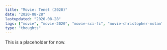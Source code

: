 ```yaml
---
title: "Movie: Tenet (2020)"
date: "2020-08-28"
lastupdated: "2020-08-28"
tags: ["movie", "movie-2020", "movie-sci-fi", "movie-christopher-nolan"]
type: "thoughts"
---
```


This is a placeholder for now.
